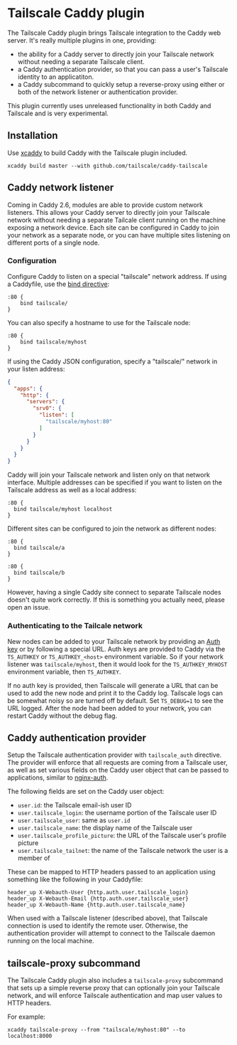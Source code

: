 # Tailscale Caddy plugin

The Tailscale Caddy plugin brings Tailscale integration to the Caddy web server.
It's really multiple plugins in one, providing:

 - the ability for a Caddy server to directly join your Tailscale network
   without needing a separate Tailscale client.
 - a Caddy authentication provider, so that you can pass a user's Tailscale
   identity to an applicatiton.
 - a Caddy subcommand to quickly setup a reverse-proxy using either or both of
   the network listener or authentication provider.

This plugin currently uses unreleased functionality in both Caddy and Tailscale
and is very experimental.

## Installation

Use [xcaddy](https://github.com/caddyserver/xcaddy) to build Caddy with the
Tailscale plugin included.

```
xcaddy build master --with github.com/tailscale/caddy-tailscale
```

## Caddy network listener

Coming in Caddy 2.6, modules are able to provide custom network listeners. This
allows your Caddy server to directly join your Tailscale network without needing
a separate Tailcale client running on the machine exposing a network device.
Each site can be configured in Caddy to join your network as a separate node, or
you can have multiple sites listening on different ports of a single node.

### Configuration

Configure Caddy to listen on a special "tailscale" network address.  If using a
Caddyfile, use the [bind directive](https://caddyserver.com/docs/caddyfile/directives/bind):

```
:80 {
    bind tailscale/
}
```

You can also specify a hostname to use for the Tailscale node:

```
:80 {
    bind tailscale/myhost
}
```

If using the Caddy JSON configuration, specify a "tailscale/" network in your
listen address:

```json
{
  "apps": {
    "http": {
      "servers": {
        "srv0": {
          "listen": [
            "tailscale/myhost:80"
          ]
        }
      }
    }
  }
}
```

Caddy will join your Tailscale network and listen only on that network
interface.  Multiple addresses can be specified if you want to listen on the
Tailscale address as well as a local address:

```
:80 {
  bind tailscale/myhost localhost
}
```

Different sites can be configured to join the network as different nodes:

```
:80 {
  bind tailscale/a
}

:80 {
  bind tailscale/b
}
```

However, having a single Caddy site connect to separate Tailscale nodes doesn't
quite work correctly. If this is something you actually need, please open an
issue.

### Authenticating to the Tailcale network

New nodes can be added to your Tailscale network by providing an [Auth
key](https://tailscale.com/kb/1085/auth-keys/) or by following a special URL.
Auth keys are provided to Caddy via the `TS_AUTHKEY` or `TS_AUTHKEY_<host>`
environment variable.  So if your network listener was `tailscale/myhost`, then
it would look for the `TS_AUTHKEY_MYHOST` environment variable, then
`TS_AUTHKEY`.

If no auth key is provided, then Tailscale will generate a URL that can be used
to add the new node and print it to the Caddy log.  Tailscale logs can be
somewhat noisy so are turned off by default. Set `TS_DEBUG=1` to see the URL
logged.  After the node had been added to your network, you can restart Caddy
without the debug flag.


## Caddy authentication provider

Setup the Tailscale authentication provider with `tailscale_auth` directive.
The provider will enforce that all requests are coming from a Tailscale user, as
well as set various fields on the Caddy user object that can be passed to
applications, similar to [nginx-auth][].

[nginx-auth]: https://github.com/tailscale/tailscale/tree/main/cmd/nginx-auth

The following fields are set on the Caddy user object:

 - `user.id`: the Tailscale email-ish user ID
 - `user.tailscale_login`: the username portion of the Tailscale user ID
 - `user.tailscale_user`: same as `user.id`
 - `user.tailscale_name`: the display name of the Tailscale user
 - `user.tailscale_profile_picture`: the URL of the Tailscale user's profile picture
 - `user.tailscale_tailnet`: the name of the Tailscale network the user is a member of

These can be mapped to HTTP headers passed to an application using something
like the following in your Caddyfile:

```
header_up X-Webauth-User {http.auth.user.tailscale_login}
header_up X-Webauth-Email {http.auth.user.tailscale_user}
header_up X-Webauth-Name {http.auth.user.tailscale_name}
```

When used with a Tailscale listener (described above), that Tailscale connection
is used to identify the remote user.  Otherwise, the authentication provider
will attempt to connect to the Tailscale daemon running on the local machine.

## tailscale-proxy subcommand

The Tailscale Caddy plugin also includes a `tailscale-proxy` subcommand that
sets up a simple reverse proxy that can optionally join your Tailscale network,
and will enforce Tailscale authentication and map user values to HTTP headers.

For example:

```
xcaddy tailscale-proxy --from "tailscale/myhost:80" --to localhost:8000
```

